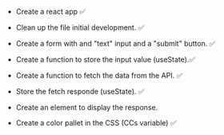 - Create a react app ✅
- Clean up the file initial development. ✅
- Create a form with and "text" input and a "submit" button. ✅
- Create a function to store the input value (useState).✅
- Create a function to fetch the data from the API. ✅
- Store the fetch responde (useState). ✅
- Create an element to display the response.

- Create a color pallet in the CSS (CCs variable) ✅
